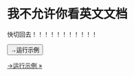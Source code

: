 # 我不允许你看英文文档

快切回去！！！！！！！！！！！
<p>
<button class="pure-button runnable" data-file="2.html">→运行示例</button>
</p>

<a target="_blank" href="/README" class="w3-btn w3-margin-bottom">→运行示例 »</a>

